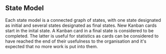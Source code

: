## State Model
Each state model is a connected graph of states, with one state designated as initial and several states designated as final states. New Kanban cards start in the inital state. A Kanban card in a final state is considered to be completed. The latter is useful for statistics as cards can be considered to have reached the end of their usefulness to the organisation and it's expected that no more work is put into them.